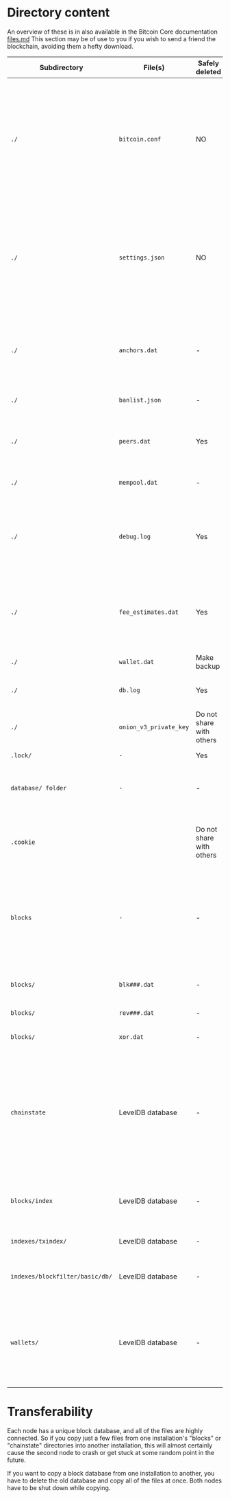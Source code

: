 # Directory content

An overview of these is in also available in the Bitcoin Core documentation [files.md](https://github.com/bitcoin/bitcoin/blob/master/doc/files.md)
This section may be of use to you if you wish to send a friend the blockchain, avoiding them a hefty download.

Subdirectory       | File(s)               | Safely deleted | Description
-------------------|-----------------------|----------------|-------------
`./`               | `bitcoin.conf`        | NO  | User-defined configuration settings for `bitcoind` or `bitcoin-qt`. File is not written to by the software and must be created manually. Path can be specified by `-conf` option. It may contain your IP or hidden service address, paths on your filesystem, and RPC credentials.
`./`               | `settings.json`       | NO  | Read-write settings set through GUI or RPC interfaces, augmenting manual settings with a similar nature of `bitcoin.conf`. File is created automatically if read-write settings storage is not disabled with `-nosettings` option. Path can be specified with `-settings` option
`./`               | `anchors.dat`         | -   | Anchor IP address database, created on shutdown and deleted at startup. Anchors are last known outgoing block-relay-only peers that are tried to re-connect to on startup
`./`               | `banlist.json`        | -   | Stores the addresses/subnets of banned nodes
`./`               | `peers.dat`           | Yes | It contains addresses and connection statistics of peers, but does not contain any personally identifiable data
`./`               | `mempool.dat`         | -   | Dump of the mempool's transactions
`./`               | `debug.log`           | Yes | Contains debug information and general logging generated by `bitcoind` or `bitcoin-qt`; can be specified by `-debuglogfile` option. It may contain IP addresses and transaction ID's
`./`               | `fee_estimates.dat`   | Yes | Stores statistics used to estimate minimum transaction fees required for confirmation. It may contain information pertaining to your wallet
`./`               | `wallet.dat`          | Make backup | Contains addresses and transactions linked to them
`./`               | `db.log`              | Yes | May contain information pertaining to your wallet
`./`               | `onion_v3_private_key`| Do not share with others | Contains your hidden service key if you are running Bitcoin Core through a Tor connection
`.lock/`           | `-`                   | Yes | Data directory lock file
`database/ folder` | `-`                   | -   | This should only exist when bitcoin-qt is currently running. It contains information (BDB state) relating to your wallet
`.cookie`          |                       | Do not share with others  | Contains temporary RPC credentials in situations where you haven't specified an explicit username & password. 
`blocks`           | `-`                   | -  | Contain information pertaining only to the public blockchain. This directory ist cross-platform, i.e. it can be copied between different installation. It can be specified by `-blocksdir` option (except for `blocks/index/`)
`blocks/`          | `blk###.dat`          | -  | Actual Bitcoin blocks (dumped in network format, 128 MiB per file)
`blocks/`          | `rev###.dat`          | -  | Block undo data (custom format)
`blocks/`          | `xor.dat`             | -  | Rolling XOR pattern for block and undo data files
`chainstate`       | 	LevelDB database     | -  | Blockchain state (a compact representation of all currently unspent transaction outputs (UTXOs) and metadata about the transactions they are from). It contains information pertaining only to the public blockchain. This directory ist cross-platform, i.e. it can be copied between different installation
`blocks/index`     | LevelDB database      | -  | Contain information pertaining only to the public blockchain. Block index; -blocksdir option does not affect this path
`indexes/txindex/` | LevelDB database      | -  | Transaction index; optional, used if `-txindex=1`
`indexes/blockfilter/basic/db/` | LevelDB database      | -  | Blockfilter index LevelDB database for the basic filtertype; optional, used if `-blockfilterindex=basic`
`wallets/`         | LevelDB database      | -  | Contains wallets; can be specified by `-walletdir` option; if wallets/ subdirectory does not exist, wallets reside in the data directory, i.e. the default location where the Bitcoin Core files are stored




  
# Transferability

Each node has a unique block database, and all of the files are highly connected. So if you copy just a few files from one installation's "blocks" or "chainstate" directories into another installation, this will almost certainly cause the second node to crash or get stuck at some random point in the future. 

If you want to copy a block database from one installation to another, you have to delete the old database and copy all of the files at once. Both nodes have to be shut down while copying.



#
#
#
#
#
#
#
#
#
#
#
#
